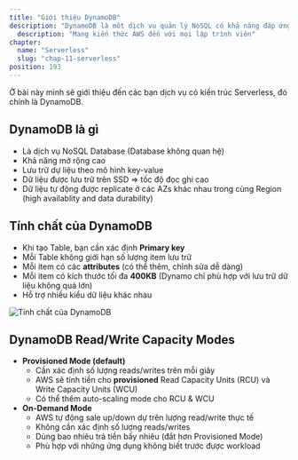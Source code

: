```yaml
---
title: "Giới thiệu DynamoDB"
description: "DynamoDB là môt dịch vụ quản lý NoSQL có khả năng đáp ứng hiệu suất cao và nhanh kèm theo khả năng mở rộng. Nếu bạn là một nhà phát triển, bạn có thể sử dụng DynamoDB để tạo ra một bảng có khả năng lưu trữ và truy xuất bất kỳ số lượng dữ liệu, mà vẫn có thể phục vụ cho bất kỳ mức độ request traffic."
  description: "Mang kiến thức AWS đến với mọi lập trình viên"
chapter:
  name: "Serverless"
  slug: "chap-11-serverless"
position: 193
---
```


Ở bài này mình sẽ giới thiệu đến các bạn dịch vụ có kiến trúc Serverless, đó chính là DynamoDB.

## DynamoDB là gì

- Là dịch vụ NoSQL Database (Database không quan hệ)
- Khả năng mở rộng cao
- Lưu trữ dự liệu theo mô hình key-value
- Dữ liệu được lưu trữ trên SSD => tốc độ đọc ghi cao
- Dữ liệu tự động được replicate ở các AZs khác nhau trong cùng Region (high availablity and data durability)

## Tính chất của DynamoDB

- Khi tạo Table, bạn cần xác định **Primary key**
- Mỗi Table không giới hạn số lượng item lưu trữ
- Mỗi item có các **attributes** (có thể thêm, chỉnh sửa dễ dàng)
- Mỗi item có kích thước tối đa **400KB** (Dynamo chỉ phù hợp với lưu trữ dữ liệu không quá lớn)
- Hỗ trợ nhiều kiểu dữ liệu khác nhau

![Tính chất của DynamoDB](https://d2908q01vomqb2.cloudfront.net/887309d048beef83ad3eabf2a79a64a389ab1c9f/2018/09/10/dynamodb-partition-key-1.gif)

## DynamoDB Read/Write Capacity Modes

- **Provisioned Mode (default)**
  - Cần xác định số lượng reads/writes trên mỗi giây
  - AWS sẽ tính tiền cho **provisioned** Read Capacity Units (RCU) và Write Capacity Units (WCU)
  - Có thể thêm auto-scaling mode cho RCU & WCU
- **On-Demand Mode**
  - AWS tự động sale up/down dự trên lượng read/write thực tế
  - Không cần xác định số lượng reads/writes
  - Dùng bao nhiêu trả tiền bấy nhiêu (đắt hơn Provisioned Mode)
  - Phù hợp với những ứng dụng không biết trước được workload
